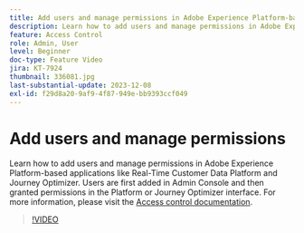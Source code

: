 ```yaml
---
title: Add users and manage permissions in Adobe Experience Platform-based applications
description: Learn how to add users and manage permissions in Adobe Experience Platform-based applications.
feature: Access Control
role: Admin, User
level: Beginner
doc-type: Feature Video
jira: KT-7924
thumbnail: 336081.jpg
last-substantial-update: 2023-12-08
exl-id: f29d8a20-9af9-4f87-949e-bb9393ccf049
---
```

# Add users and manage permissions

Learn how to add users and manage permissions in Adobe Experience Platform-based applications like Real-Time Customer Data Platform and Journey Optimizer. Users are first added in Admin Console and then granted permissions  in the Platform or Journey Optimizer interface. For more information, please visit the [Access control documentation](https://experienceleague.adobe.com/docs/experience-platform/access-control/home.html).

>[!VIDEO](https://video.tv.adobe.com/v/336081?learn=on)
